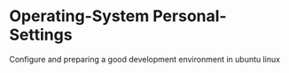 # Operating-System Personal-Settings
Configure and preparing a good development environment in ubuntu linux
